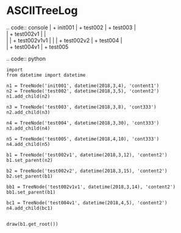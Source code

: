 ASCIITreeLog
===========

.. code:: console
    | 
    + init001
    | 
    + test002
    | 
    + test003
    |\
    | + test002v1
    | |\
    | | + test002v1v1
    | | 
    | + test002v2
    | 
    + test004
    |\
    | + test004v1
    | 
    + test005

.. code:: python

    import 
    from datetime import datetime
    
    n1 = TreeNode('init001', datetime(2018,3,4), 'content1')
    n2 = TreeNode('test002', datetime(2018,3,5), 'content2')
    n1.add_child(n2)

    n3 = TreeNode('test003', datetime(2018,3,8), 'cont333')
    n2.add_child(n3)

    n4 = TreeNode('test004', datetime(2018,3,30), 'cont333')
    n3.add_child(n4)

    n5 = TreeNode('test005', datetime(2018,4,10), 'cont333')
    n4.add_child(n5)

    b1 = TreeNode('test002v1', datetime(2018,3,12), 'content2')
    b1.set_parent(n2)

    b2 = TreeNode('test002v2', datetime(2018,3,15), 'content2')
    b2.set_parent(b1)

    bb1 = TreeNode('test002v1v1', datetime(2018,3,14), 'content2')
    bb1.set_parent(b1)

    bc1 = TreeNode('test004v1', datetime(2018,4,5), 'content2')
    n4.add_child(bc1)


    draw(b1.get_root())